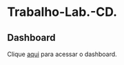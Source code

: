 # Trabalho-Lab.-CD.

## Dashboard 
Clique [aqui](https://saude-tecnologia-ufc.streamlit.app/) para acessar o dashboard.
